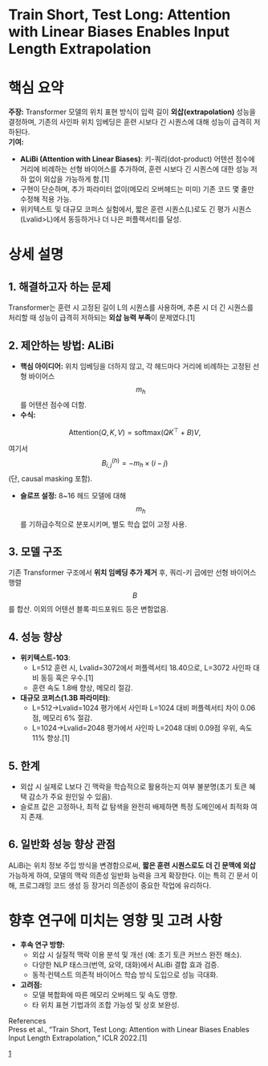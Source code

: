 # Train Short, Test Long: Attention with Linear Biases Enables Input Length Extrapolation

# 핵심 요약

**주장:** Transformer 모델의 위치 표현 방식이 입력 길이 **외삽(extrapolation)** 성능을 결정하며, 기존의 사인파 위치 임베딩은 훈련 시보다 긴 시퀀스에 대해 성능이 급격히 저하된다.  
**기여:**  
- **ALiBi (Attention with Linear Biases)**: 키-쿼리(dot-product) 어텐션 점수에 거리에 비례하는 선형 바이어스를 추가하여, 훈련 시보다 긴 시퀀스에 대한 성능 저하 없이 외삽을 가능하게 함.[1]
- 구현이 단순하며, 추가 파라미터 없이(메모리 오버헤드는 미미) 기존 코드 몇 줄만 수정해 적용 가능.  
- 위키텍스트 및 대규모 코퍼스 실험에서, 짧은 훈련 시퀀스(L)로도 긴 평가 시퀀스(Lvalid&gt;L)에서 동등하거나 더 나은 퍼플렉서티를 달성.

# 상세 설명

## 1. 해결하고자 하는 문제  
Transformer는 훈련 시 고정된 길이 L의 시퀀스를 사용하며, 추론 시 더 긴 시퀀스를 처리할 때 성능이 급격히 저하되는 **외삽 능력 부족**이 문제였다.[1]

## 2. 제안하는 방법: ALiBi  
- **핵심 아이디어:** 위치 임베딩을 더하지 않고, 각 헤드마다 거리에 비례하는 고정된 선형 바이어스 $$m_h$$를 어텐션 점수에 더함.  
- **수식:**  

$$
    \text{Attention}(Q,K,V)
    = \mathrm{softmax}\bigl(QK^\top + B\bigr)V,
  $$  
  
  여기서 $$B_{i,j}^{(h)} = -m_h \times (i - j)$$ (단, causal masking 포함).  
- **슬로프 설정:** 8~16 헤드 모델에 대해 $$m_h$$를 기하급수적으로 분포시키며, 별도 학습 없이 고정 사용.

## 3. 모델 구조  
기존 Transformer 구조에서 **위치 임베딩 추가 제거** 후, 쿼리-키 곱에만 선형 바이어스 행렬 $$B$$를 합산. 이외의 어텐션 블록·피드포워드 등은 변함없음.

## 4. 성능 향상  
- **위키텍스트-103**:  
  - L=512 훈련 시, Lvalid=3072에서 퍼플렉서티 18.40으로, L=3072 사인파 대비 동등 혹은 우수.[1]
  - 훈련 속도 1.8배 향상, 메모리 절감.  
- **대규모 코퍼스(1.3B 파라미터)**:  
  - L=512→Lvalid=1024 평가에서 사인파 L=1024 대비 퍼플렉서티 차이 0.06점, 메모리 6% 절감.  
  - L=1024→Lvalid=2048 평가에서 사인파 L=2048 대비 0.09점 우위, 속도 11% 향상.[1]

## 5. 한계  
- 외삽 시 실제로 L보다 긴 맥락을 학습적으로 활용하는지 여부 불분명(초기 토큰 혜택 감소가 주요 원인일 수 있음).  
- 슬로프 값은 고정하나, 최적 값 탐색을 완전히 배제하면 특정 도메인에서 최적화 여지 존재.

## 6. 일반화 성능 향상 관점  
ALiBi는 위치 정보 주입 방식을 변경함으로써, **짧은 훈련 시퀀스로도 더 긴 문맥에 외삽** 가능하게 하여, 모델의 맥락 의존성 일반화 능력을 크게 확장한다. 이는 특히 긴 문서 이해, 프로그래밍 코드 생성 등 장거리 의존성이 중요한 작업에 유리하다.

# 향후 연구에 미치는 영향 및 고려 사항

- **후속 연구 방향:**  
  - 외삽 시 실질적 맥락 이용 분석 및 개선 (예: 초기 토큰 커브스 완전 해소).  
  - 다양한 NLP 태스크(번역, 요약, 대화)에서 ALiBi 결합 효과 검증.  
  - 동적·컨텍스트 의존적 바이어스 학습 방식 도입으로 성능 극대화.  
- **고려점:**  
  - 모델 복합화에 따른 메모리 오버헤드 및 속도 영향.  
  - 타 위치 표현 기법과의 조합 가능성 및 상호 보완성.  

References  
 Press et al., “Train Short, Test Long: Attention with Linear Biases Enables Input Length Extrapolation,” ICLR 2022.[1]

[1](https://ppl-ai-file-upload.s3.amazonaws.com/web/direct-files/attachments/22370781/47cf6cd6-c64a-4ab3-8cc1-79f29137f629/2108.12409v2.pdf)

